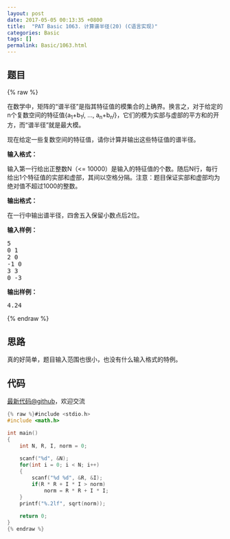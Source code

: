 ```yaml
---
layout: post
date: 2017-05-05 00:13:35 +0800
title:  "PAT Basic 1063. 计算谱半径(20) (C语言实现)"
categories: Basic
tags: []
permalink: Basic/1063.html
---
```


## 题目

{% raw %}<div id="problemContent">
<p>
在数学中，矩阵的“谱半径”是指其特征值的模集合的上确界。换言之，对于给定的n个复数空间的特征值{a<sub>1</sub>+b<sub>1</sub><i>i</i>, ..., a<sub>n</sub>+b<sub>n</sub><i>i</i>}，它们的模为实部与虚部的平方和的开方，而“谱半径”就是最大模。
</p>
<p>现在给定一些复数空间的特征值，请你计算并输出这些特征值的谱半径。</p>
<p><b>
输入格式：
</b></p>
<p>
输入第一行给出正整数N（&lt;= 10000）是输入的特征值的个数。随后N行，每行给出1个特征值的实部和虚部，其间以空格分隔。注意：题目保证实部和虚部均为绝对值不超过1000的整数。
</p>
<p><b>
输出格式：
</b></p>
<p>
在一行中输出谱半径，四舍五入保留小数点后2位。
</p>
<b>输入样例：</b><pre>
5
0 1
2 0
-1 0
3 3
0 -3
</pre>
<b>输出样例：</b><pre>
4.24
</pre>
</div>{% endraw %}

## 思路

真的好简单，题目输入范围也很小，也没有什么输入格式的特例。

## 代码

[最新代码@github](https://github.com/OliverLew/PAT/blob/master/PATBasic/1063.c)，欢迎交流
```c
{% raw %}#include <stdio.h>
#include <math.h>

int main()
{
    int N, R, I, norm = 0;
    
    scanf("%d", &N);
    for(int i = 0; i < N; i++)
    {
        scanf("%d %d", &R, &I);
        if(R * R + I * I > norm)
            norm = R * R + I * I;
    }
    printf("%.2lf", sqrt(norm));
    
    return 0;
}
{% endraw %}
```